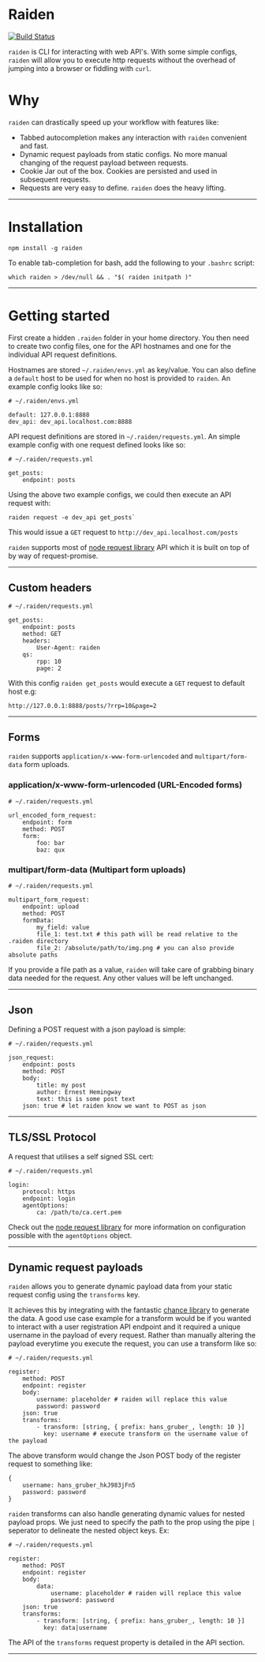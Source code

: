 # Raiden
[![Build Status](https://api.travis-ci.org/peterjcaulfield/raiden.svg)](http://travis-ci.org/peterjcaulfield/raiden)

`raiden` is CLI for interacting with web API's. With some simple configs, `raiden` will allow you to
execute http requests without the overhead of jumping into a browser or fiddling with `curl`.  

# Why

`raiden` can drastically speed up your workflow with features like:

- Tabbed autocompletion makes any interaction with `raiden` convenient and fast. 
- Dynamic request payloads from static configs. No more manual changing of the request payload between requests.
- Cookie Jar out of the box. Cookies are persisted and used in subsequent requests.
- Requests are very easy to define. `raiden` does the heavy lifting.

---

# Installation

`npm install -g raiden`

To enable tab-completion for bash, add the following to your `.bashrc` script:

`which raiden > /dev/null && . "$( raiden initpath )"`

---

# Getting started

First create a hidden `.raiden` folder in your home directory. You then need to create two config files, one for 
the API hostnames and one for the individual API request definitions.

Hostnames are stored `~/.raiden/envs.yml` as key/value. You can also define a `default` host to be used for when 
no host is provided to `raiden`. An example config looks like so:

```
# ~/.raiden/envs.yml

default: 127.0.0.1:8888
dev_api: dev_api.localhost.com:8888

```

API request definitions are stored in `~/.raiden/requests.yml`. An simple example config with one request defined looks like so:

```
# ~/.raiden/requests.yml

get_posts:
    endpoint: posts

```

Using the above two example configs, we could then execute an API request with:
```
raiden request -e dev_api get_posts`
```

This would issue a `GET` request to `http://dev_api.localhost.com/posts`

`raiden` supports most of [node request library](https://github.com/request/request/blob/master/README.md) API which
it is built on top of by way of request-promise.

--- 

## Custom headers

```
# ~/.raiden/requests.yml

get_posts:
    endpoint: posts
    method: GET
    headers: 
        User-Agent: raiden
    qs:             
        rpp: 10
        page: 2

```

With this config `raiden get_posts` would execute a `GET` request to default host e.g:

`http://127.0.0.1:8888/posts/?rrp=10&page=2`

---

## Forms

`raiden` supports `application/x-www-form-urlencoded` and `multipart/form-data` form uploads.

### application/x-www-form-urlencoded (URL-Encoded forms)

```
# ~/.raiden/requests.yml

url_encoded_form_request:
    endpoint: form
    method: POST
    form:
        foo: bar
        baz: qux
```

### multipart/form-data (Multipart form uploads)

```
# ~/.raiden/requests.yml

multipart_form_request:
    endpoint: upload
    method: POST
    formData:
        my_field: value 
        file_1: test.txt # this path will be read relative to the .raiden directory
        file_2: /absolute/path/to/img.png # you can also provide absolute paths
```
If you provide a file path as a value, `raiden` will take care of grabbing binary data needed for the request.
Any other values will be left unchanged.

---

## Json

Defining a POST request with a json payload is simple:

```
# ~/.raiden/requests.yml

json_request:
    endpoint: posts
    method: POST
    body:
        title: my post
        author: Ernest Hemingway
        text: this is some post text
    json: true # let raiden know we want to POST as json
```

---
## TLS/SSL Protocol

A request that utilises a self signed SSL cert:

```
# ~/.raiden/requests.yml

login:
    protocol: https
    endpoint: login
    agentOptions:
        ca: /path/to/ca.cert.pem
```
Check out the [node request library](https://github.com/request/request/blob/master/README.md) for more information on
configuration possible with the `agentOptions` object.

---
## Dynamic request payloads
`raiden` allows you to generate dynamic payload data from your static request config using the `transforms` key.

It achieves this by integrating with the fantastic [chance library](https://github.com/chancejs/chancejs) to generate the data. 
A good use case example for a transform would be if you wanted to interact with a user registration API endpoint and it required 
a unique username in the payload of every request. Rather than manually altering the payload everytime you execute the request, 
you can use a transform like so:

```
# ~/.raiden/requests.yml

register:
    method: POST
    endpoint: register
    body:
        username: placeholder # raiden will replace this value
        password: password
    json: true
    transforms:
        - transform: [string, { prefix: hans_gruber_, length: 10 }]
          key: username # execute transform on the username value of the payload
```

The above transform would change the Json POST body of the register request to something like:

```
{
    username: hans_gruber_hkJ983jFn5
    password: password
}
```

`raiden` transforms can also handle generating dynamic values for nested payload props. We just need to specify the path to the prop
using the pipe `|` seperator to delineate the nested object keys. Ex:

```
# ~/.raiden/requests.yml

register:
    method: POST
    endpoint: register
    body:
        data:
            username: placeholder # raiden will replace this value 
            password: password
    json: true
    transforms:
        - transform: [string, { prefix: hans_gruber_, length: 10 }]
          key: data|username 
```
The API of the `transforms` request property is detailed in the API section.

---
